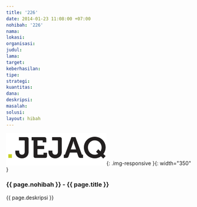 ```yaml
---
title: '226'
date: 2014-01-23 11:08:00 +07:00
nohibah: '226'
nama: 
lokasi: 
organisasi: 
judul: 
lama: 
target: 
keberhasilan: 
tipe: 
strategi: 
kuantitas: 
dana: 
deskripsi: 
masalah: 
solusi: 
layout: hibah
---
```


![226](/static/img/hibahcms/226.png){: .img-responsive }{: width="350" }

### {{ page.nohibah }} - {{ page.title }}

{{ page.deskripsi }}
